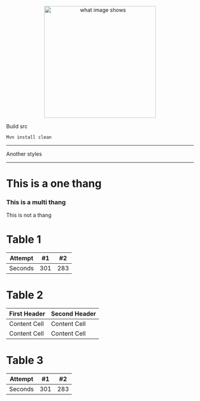 <p align="center"><img src="https://static.mservice.io/img/logo-momo.png" height="300" alt="what image shows"></p>

Build src

```
Mvn install clean
```

---

Another styles

---

# This is a one thang

### This is a multi thang

This is not a thang

# Table 1

| Attempt | #1  | #2  |
| ------- | --- | --- |
| Seconds | 301 | 283 |

# Table 2

First Header  | Second Header
------------- | -------------
Content Cell  | Content Cell
Content Cell  | Content Cell

# Table 3

| Attempt | #1  | #2  |
| :---:   | :-: | :-: |
| Seconds | 301 | 283 |

<all-posts />

